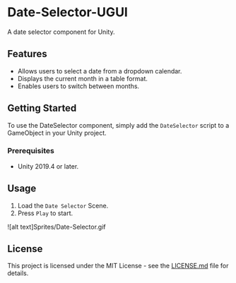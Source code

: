 # Date-Selector-UGUI

A date selector component for Unity.

## Features

- Allows users to select a date from a dropdown calendar.
- Displays the current month in a table format.
- Enables users to switch between months.

## Getting Started

To use the DateSelector component, simply add the `DateSelector` script to a GameObject in your Unity project.

### Prerequisites

- Unity 2019.4 or later.

## Usage

1. Load the `Date Selector` Scene.
2. Press `Play` to start.

![alt text]Sprites/Date-Selector.gif

## License

This project is licensed under the MIT License - see the [LICENSE.md](LICENSE.md) file for details.
